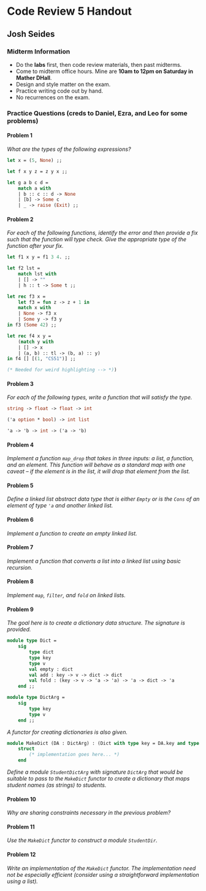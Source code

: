 # Code Review 5 Handout
## Josh Seides

### Midterm Information
* Do the **labs** first, then code review materials, then past midterms.
* Come to midterm office hours. Mine are **10am to 12pm on Saturday in Mather DHall**.
* Design and style matter on the exam.
* Practice writing code out by hand.
* No recurrences on the exam.

### Practice Questions (creds to Daniel, Ezra, and Leo for some problems)

#### Problem 1

*What are the types of the following expressions?*

```ocaml
let x = (5, None) ;;

let f x y z = z y x ;;

let g a b c d =
    match a with
    | b :: c :: d -> None
    | [b] -> Some c
    | _ -> raise (Exit) ;;
```

#### Problem 2

*For each of the following functions, identify the error and then provide a fix such that the function will type check. Give the appropriate type of the function after your fix.*

```ocaml
let f1 x y = f1 3 4. ;;

let f2 lst = 
    match lst with
    | [] -> ""
    | h :: t -> Some t ;;

let rec f3 x =
    let f3 = fun z -> z + 1 in
    match x with
    | None -> f3 x
    | Some y -> f3 y
in f3 (Some 42) ;;

let rec f4 x y =
    (match y with
    | [] -> x
    | (a, b) :: tl -> (b, a) :: y)
in f4 [] [(1, "CS51")] ;;

(* Needed for weird highlighting --> *))
```

#### Problem 3

*For each of the following types, write a function that will satisfy the type.*

```ocaml
string -> float -> float -> int

('a option * bool) -> int list

'a -> 'b -> int -> ('a -> 'b)
```

#### Problem 4

*Implement a function `map_drop` that takes in three inputs: a list, a function, and an element. This function will behave as a standard map with one caveat – if the element is in the list, it will drop that element from the list.*

#### Problem 5

*Define a linked list abstract data type that is either `Empty` or is the `Cons` of an element of type `'a` and another linked list.*

#### Problem 6

*Implement a function to create an empty linked list.*

#### Problem 7

*Implement a function that converts a list into a linked list using basic recursion.*

#### Problem 8

*Implement `map`, `filter`, and `fold` on linked lists.*

#### Problem 9

*The goal here is to create a dictionary data structure. The signature is provided.*

```ocaml
module type Dict =
    sig
        type dict
        type key
        type v
        val empty : dict
        val add : key -> v -> dict -> dict
        val fold : (key -> v -> 'a -> 'a) -> 'a -> dict -> 'a
    end ;;

module type DictArg =
    sig
        type key
        type v
    end ;;
```

*A functor for creating dictionaries is also given.*

```ocaml
module MakeDict (DA : DictArg) : (Dict with type key = DA.key and type v = DA.v) =
    struct
        (* implementation goes here... *)
    end
```

*Define a module `StudentDictArg` with signature `DictArg` that would be suitable to pass to the `MakeDict` functor to create a dictionary that maps student names (as strings) to students.*

#### Problem 10

*Why are sharing constraints necessary in the previous problem?*

#### Problem 11

*Use the `MakeDict` functor to construct a module `StudentDir`.*

#### Problem 12

*Write an implementation of the `MakeDict` functor. The implementation need not be especially efficient (consider using a straightforward implementation using a list).*
